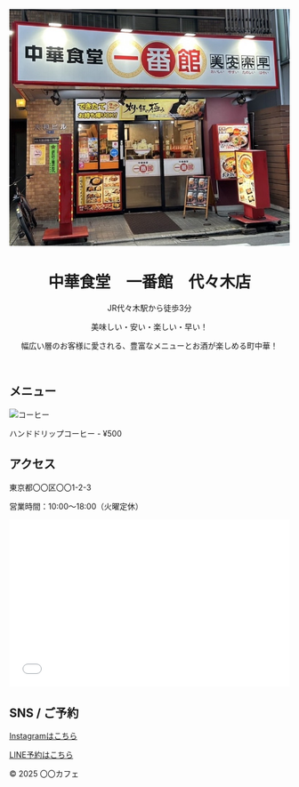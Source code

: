 <!DOCTYPE html>
<html lang="ja">
<head>
  <meta charset="UTF-8">
  <meta name="viewport" content="width=device-width, initial-scale=1.0">
  <title>中華食堂　一番館　代々木店　｜公式サイト</title>
  <link rel="stylesheet" href="style.css">
</head>
<body>
  <header>
    <img class="main-photo" src="https://github.com/Ko038/github.io/blob/main/S__29016067.jpg">
    <h1>中華食堂　一番館　代々木店</h1>
    <p>JR代々木駅から徒歩3分</p>
    <p>美味しい・安い・楽しい・早い！</p>
    <p>幅広い層のお客様に愛される、豊富なメニューとお酒が楽しめる町中華！</p>
  </header>

  <section class="menu">
    <h2>メニュー</h2>
    <div class="menu-item">
      <img src="coffee.jpg" alt="コーヒー">
      <p>ハンドドリップコーヒー - ¥500</p>
    </div>
    <!-- 他のメニューもここに追加 -->
  </section>

  <section class="access">
    <h2>アクセス</h2>
    <p>東京都〇〇区〇〇1-2-3</p>
    <p>営業時間：10:00～18:00（火曜定休）</p>
    <iframe src="ここにGoogleマップのURL" width="100%" height="300" style="border:0;" allowfullscreen></iframe>
  </section>

  <section class="sns">
    <h2>SNS / ご予約</h2>
    <p><a href="https://instagram.com/〇〇">Instagramはこちら</a></p>
    <p><a href="https://lin.ee/〇〇">LINE予約はこちら</a></p>
  </section>

  <footer>
    <p>&copy; 2025 〇〇カフェ</p>
  </footer>
</body>
</html>
